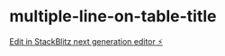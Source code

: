 # multiple-line-on-table-title

[Edit in StackBlitz next generation editor ⚡️](https://stackblitz.com/~/github.com/djiwandou-p/multiple-line-on-table-title)